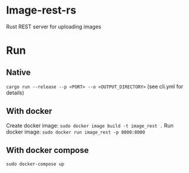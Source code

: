 # Image-rest-rs
Rust REST server for uploading images
# Run
## Native
```cargo run --release --p <PORT> --o <OUTPUT_DIRECTORY>``` (see cli.yml for details)
## With docker
Create docker image:
```sudo docker image build -t image_rest .```
Run docker image:
```sudo docker run image_rest -p 8000:8000```
## With docker compose
```sudo docker-compose up```